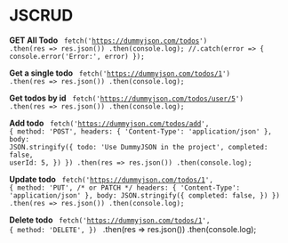 # JSCRUD
**GET All Todo**
<code>
fetch('https://dummyjson.com/todos')
.then(res => res.json())
.then(console.log);
//.catch(error => { console.error('Error:', error) });
</code>

**Get a single todo**
<code>
fetch('https://dummyjson.com/todos/1')
.then(res => res.json())
.then(console.log);
 </code>
 
**Get todos by  id**
<code>
fetch('https://dummyjson.com/todos/user/5')
.then(res => res.json())
.then(console.log);
</code>

**Add todo**
<code>
fetch('https://dummyjson.com/todos/add', {
  method: 'POST',
  headers: { 'Content-Type': 'application/json' },
  body: JSON.stringify({
    todo: 'Use DummyJSON in the project',
    completed: false,
    userId: 5,
  })
})
.then(res => res.json())
.then(console.log);
</code>

**Update todo**
<code>
fetch('https://dummyjson.com/todos/1', {
  method: 'PUT', /* or PATCH */
  headers: { 'Content-Type': 'application/json' },
  body: JSON.stringify({
    completed: false,
  })
})
.then(res => res.json())
.then(console.log);
</code>

**Delete todo**
<code>
fetch('https://dummyjson.com/todos/1', {
  method: 'DELETE',
})
</code>
.then(res => res.json())
.then(console.log);
